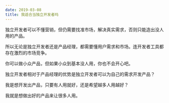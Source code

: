 ```yaml
---
date: 2019-03-08
title: 我适合当独立开发者吗
---
```

独立开发者可以不懂营销，但仍需要找准市场，解决真实需求，否则只能造出没人用的产品。

所以无论是独立开发者还是产品经理，都需要懂用户需求和市场。连开发者工具都存在激烈的市场竞争。

你可以做小众产品，但如果小众到基本没人用，你也不会开心吧。

独立开发者相对于产品经理的优势是独立开发者可以为自己的需求开发产品？

我是想开发出产品，只要有人用就好，还是希望越多人用越好？

我就是想做出好的产品来让很多人用。
